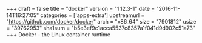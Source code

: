 +++
draft = false
title = "docker"
version = "1.12.3-1"
date = "2016-11-14T16:27:05"
categories = ['apps-extra']
upstreamurl = "https://github.com/docker/docker"
arch = "x86_64"
size = "7901812"
usize = "39762953"
sha1sum = "b5e3ef9c1acca5537c8357a1f041d9d902c51a73"
+++
Docker - the Linux container runtime